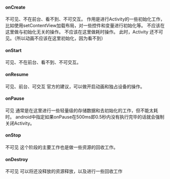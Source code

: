 ---
---

#### onCreate

不可见、不在前台、看不到、不可交互。
作用是进行Activity的一些初始化工作，比如使用setContentView加载布局，对一些控件和变量进行初始化等。
不应该在这里做与初始化无关的操作。
不应该在这里做耗时操作。
此时，Activity 还不可见。（所以动画不应该在这里初始化，因为看不到）

#### onStart

可见、不在前台、看不到、不可交互。

#### onResume

可见、前台、可交互
官方的建议，可以做开启动画和独占设备的操作。

#### onPause

可见
通常是在这里进行一些轻量级的存储数据和去初始化的工作，但不能太耗时。
android中指定如果onPause在500ms即0.5秒内没有执行完毕的话就会强制关闭Activity。

#### onStop

不可见
这个阶段的主要工作也是做一些资源的回收工作。

#### onDestroy

不可见
可以将还没释放的资源释放，以及进行一些回收工作

